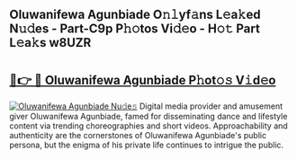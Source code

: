 ## Oluwanifewa Agunbiade O𝚗𝚕yf𝚊ns L𝚎a𝚔ed N𝚞𝚍es - Part-C9p P𝚑𝚘tos Vi𝚍𝚎o - H𝚘𝚝 Part L𝚎a𝚔s w8UZR

# <h2><a href="http://kfc1cpa.oniu.top/?m=Oluwanifewa+Agunbiade">🔗👉 🔴 Oluwanifewa Agunbiade P𝚑ot𝚘𝚜 V𝚒d𝚎o</a></h2>

[![Oluwanifewa Agunbiade Nu𝚍e𝚜](https://i.imgur.com/0qMVB7G.gif)](http://kfc1cpa.oniu.top/?m=Oluwanifewa+Agunbiade)
Digital media provider and amusement giver Oluwanifewa Agunbiade, famed for disseminating dance and lifestyle content via trending choreographies and short videos. Approachability and authenticity are the cornerstones of Oluwanifewa Agunbiade's public persona, but the enigma of his private life continues to intrigue the public.  
